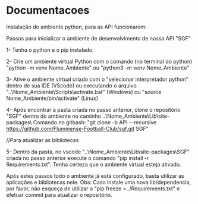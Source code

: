 # Documentacoes
Instalação do ambiente python, para as API funcionarem:

Passos para inicializar o ambiente de desenvolvimento de nossa API "SGF"

1- Tenha o python e o pip instalado.


2- Crie um ambiente virtual Python com o comando (no terminal do python) "python -m venv Nome_Ambiente" ou "python3 -m venv Nome_Ambiente"


3- Ative o ambiente virtual criado com o "selecionar interpretador python" dentro de sua IDE (VScode) ou executando o arquivo "..\Nome_Ambiente\Scripts\activate.bat" (Windows) 
ou  "source Nome_Ambiente/bin/activate" (Linux)


4- Após encontrar a pasta criada no passo anterior, clone o repositório "SGF" dentro do ambiente 
no caminho ..\Nome_Ambiente\Lib\site-packages\ 
Comando no gitbash: "git clone -b API --recursive https://github.com/Fluminense-Football-Club/sgf.git SGF"


//Para atualizar as bibliotecas

5- Dentro da pasta, no vscode "..\Nome_Ambiente\Lib\site-packages\SGF" criada no passo anterior execute o comando "pip install -r Requirements.txt". 
Tenha certeza que o ambiente virtual esteja ativado.


Após estes passos todo o ambiente já está configurado, basta utilizar as aplicações e bibliotecas nele.
Obs: Caso instale uma nova lib/dependencia, por favor, não esqueça de utilizar o "pip freeze >../Requirements.txt" e efetuar commit para atualizar o repositório.
